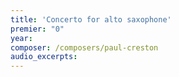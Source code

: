 ```yaml
---
title: 'Concerto for alto saxophone'
premier: "0"
year: 
composer: /composers/paul-creston
audio_excerpts: 
---
```

